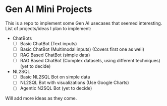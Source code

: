 # Gen AI Mini Projects
This is a repo to implement some Gen AI usecases that seemed interesting.
List of projects/ideas I plan to implement:
- ChatBots
  - [ ] Basic ChatBot (Text inputs)
  - [ ] Basic ChatBot (Multimodal inputs) (Covers first one as well)
  - [ ] RAG Based ChatBot (simple data)
  - [ ] RAG Based ChatBot (Complex datasets, using different techniques) (yet to decide)
- NL2SQL
  - [ ] Basic NL2SQL Bot on simple data
  - [ ] NL2SQL Bot with visualizations (Use Google Charts)
  - [ ] Agentic N2SQL Bot (yet to decide)

Will add more ideas as they come.

